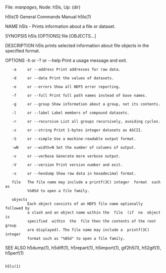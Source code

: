 File: *manpages*,  Node: h5ls,  Up: (dir)

h5ls(1)                     General Commands Manual                    h5ls(1)



NAME
       h5ls - Prints information about a file or dataset.

SYNOPSIS
       h5ls [OPTIONS] file [OBJECTS...]

DESCRIPTION
       h5ls  prints  selected  information about file objects in the specified
       format.

OPTIONS
       -h     or -?  or --help Print a usage message and exit.

       -a     or --address Print addresses for raw data.

       -d     or --data Print the values of datasets.

       -e     or --errors Show all HDF5 error reporting.

       -f     or --full Print full path names instead of base names.

       -g     or --group Show information about a group, not its contents.

       -l     or --label Label members of compound datasets.

       -r     or --recursive List all groups recursively, avoiding cycles.

       -s     or --string Print 1-bytes integer datasets as ASCII.

       -S     or --simple Use a machine-readable output format.

       -wN    or --width=N Set the number of columns of output.

       -v     or --verbose Generate more verbose output.

       -V     or --version Print version number and exit.

       -x     or --hexdump Show raw data in hexadecimal format.

       file   The file name may include a printf(3C) integer  format  such  as
              %%05d to open a file family.

       objects
              Each object consists of an HDF5 file name optionally followed by
              a slash and an object name within the  file  (if  no  object  is
              specified  within  the  file then the contents of the root group
              are displayed). The file name may include a  printf(3C)  integer
              format such as "%05d" to open a file family.

SEE ALSO
       h5dump(1),  h5diff(1),  h5repart(1), h5import(1), gif2h5(1), h52gif(1),
       h5perf(1)



                                                                       h5ls(1)
